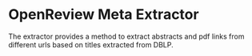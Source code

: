 # OpenReview Meta Extractor

The extractor provides a method to extract abstracts and pdf links from different urls based on titles extracted from DBLP.
